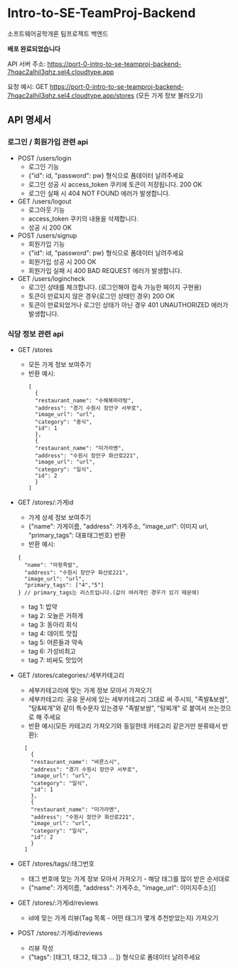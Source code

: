 # Intro-to-SE-TeamProj-Backend

소프트웨어공학개론 팀프로젝트 백엔드

**배포 완료되었습니다**

API 서버 주소:
https://port-0-intro-to-se-teamproj-backend-7hqac2alhil3qhz.sel4.cloudtype.app

요청 예시:
GET https://port-0-intro-to-se-teamproj-backend-7hqac2alhil3qhz.sel4.cloudtype.app/stores (모든 가게 정보 불러오기)

## API 명세서

### 로그인 / 회원가입 관련 api

- POST /users/login
  - 로그인 기능
  - {"id": id, "password": pw} 형식으로 폼데이터 날려주세요
  - 로그인 성공 시 access_token 쿠키에 토큰이 저장됩니다. 200 OK
  - 로그인 실패 시 404 NOT FOUND 에러가 발생합니다.
- GET /users/logout
  - 로그아웃 기능
  - access_token 쿠키의 내용을 삭제합니다.
  - 성공 시 200 OK
- POST /users/signup
  - 회원가입 기능
  - {"id": id, "password": pw} 형식으로 폼데이터 날려주세요
  - 회원가입 성공 시 200 OK
  - 회원가입 실패 시 400 BAD REQUEST 에러가 발생합니다.
- GET /users/logincheck
  - 로그인 상태를 체크합니다. (로그인해야 접속 가능한 페이지 구현용)
  - 토큰이 만료되지 않은 경우(로그인 상태인 경우) 200 OK
  - 토큰이 만료되었거나 로그인 상태가 아닌 경우 401 UNAUTHORIZED 에러가 발생합니다.

### 식당 정보 관련 api

- GET /stores

  - 모든 가게 정보 보여주기
  - 반환 예시:
    ```
    [
      {
      "restaurant_name": "수해복마라탕",
      "address": "경기 수원시 장안구 서부로",
      "image_url": "url",
      "category": "중식",
      "id": 1
      },
      {
      "restaurant_name": "미가라멘",
      "address": "수원시 장안구 화산로221",
      "image_url": "url",
      "category": "일식",
      "id": 2
      }
    ]
    ```

- GET /stores/:가게id

  - 가게 상세 정보 보여주기
  - {"name": 가게이름, "address": 가게주소, "image_url": 이미지 url, "primary_tags": 대표태그번호} 반환
  - 반환 예시:

  ```
  {
    "name": "마왕족발",
    "address": "수원시 장안구 화산로221",
    "image_url": "url",
    "primary_tags": ["4","5"]
  } // primary_tags는 리스트입니다.(값이 여러개인 경우가 있기 때문에)
  ```

  - tag 1: 밥약
  - tag 2: 오늘은 거하게
  - tag 3: 동아리 회식
  - tag 4: 데이트 맛집
  - tag 5: 어른들과 약속
  - tag 6: 가성비최고
  - tag 7: 비싸도 맛있어

- GET /stores/categories/:세부카테고리

  - 세부카테고리에 맞는 가게 정보 모아서 가져오기
  - 세부카테고리: 공유 문서에 있는 세부카테고리 그대로 써 주시되, "족발&보쌈", "탕&찌개"와 같이 특수문자 있는경우 "족발보쌈", "탕찌개" 로 붙여서 쓰는것으로 해 주세요
  - 반환 예시(모든 카테고리 가져오기와 동일한데 카테고리 같은거만 분류돼서 반환):

  ```
    [
      {
      "restaurant_name": "바른스시",
      "address": "경기 수원시 장안구 서부로",
      "image_url": "url",
      "category": "일식",
      "id": 1
      },
      {
      "restaurant_name": "미가라멘",
      "address": "수원시 장안구 화산로221",
      "image_url": "url",
      "category": "일식",
      "id": 2
      }
    ]
  ```

- GET /stores/tags/:태그번호

  - 태그 번호에 맞는 가게 정보 모아서 가져오기 - 해당 태그를 많이 받은 순서대로
  - {"name": 가게이름, "address": 가게주소, "image_url": 이미지주소}[]

- GET /stores/:가게id/reviews

  - id에 맞는 가게 리뷰(Tag 목록 - 어떤 태그가 몇개 추천받았는지) 가져오기

- POST /stores/:가게id/reviews

  - 리뷰 작성
  - {"tags": [태그1, 태그2, 태그3 ... ]} 형식으로 폼데이터 날려주세요
